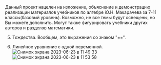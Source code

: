 Данный проект нацелен на изложение, объяснение и демонстрацию реализации материалов учебников по алгебре Ю.Н. Макарачева за 7-11 классы(базовый уровень). Возможно, не все темы будут освещены, но Вы можете дополнить. Могут также фигурировать учебники других авторов и разделов математики.

5. Тождества.
 Вообщем, это выражения со знаком "==".
 
7. Линейное уравнение с одной переменной.
![Снимок экрана 2023-06-23 в 11 49 33](https://github.com/IvanNextToJunior/TestMathFunctions/assets/58988299/8552d303-1e91-4bc4-a149-effde9a8c7cc)
![Снимок экрана 2023-06-23 в 11 53 58](https://github.com/IvanNextToJunior/TestMathFunctions/assets/58988299/a00da0bc-86fa-41c0-863f-dc26a233377c)
